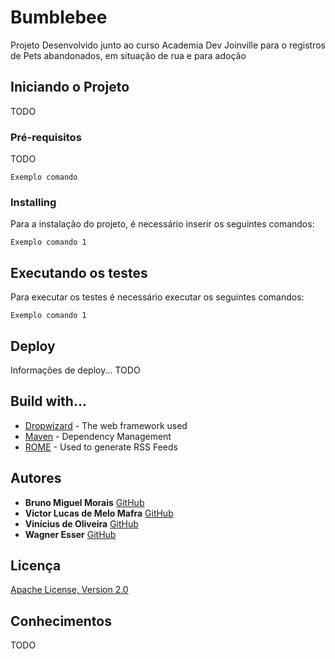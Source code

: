 # Bumblebee

Projeto Desenvolvido junto ao curso Academia Dev Joinville para o registros de Pets abandonados, em situação de rua e para adoção

## Iniciando o Projeto

TODO

### Pré-requisitos 

TODO

```
Exemplo comando
```

### Installing

Para a instalação do projeto, é necessário inserir os seguintes comandos:

```
Exemplo comando 1 
```

## Executando os testes

Para executar os testes é necessário executar os seguintes comandos:
```
Exemplo comando 1
```

## Deploy 

Informações de deploy... TODO

## Build with...

* [Dropwizard](http://www.dropwizard.io/1.0.2/docs/) - The web framework used
* [Maven](https://maven.apache.org/) - Dependency Management
* [ROME](https://rometools.github.io/rome/) - Used to generate RSS Feeds

## Autores

* **Bruno Miguel Morais**  [GitHub](https://github.com/PurpleBooth)
* **Victor Lucas de Melo Mafra**  [GitHub](https://github.com/PurpleBooth)
*  **Vinícius de Oliveira**  [GitHub](https://github.com/PurpleBooth)
*  **Wagner Esser**  [GitHub](https://github.com/WagnerEsser)

## Licença

[Apache License, Version 2.0](http://www.apache.org/licenses/LICENSE-2.0.html)

## Conhecimentos 
TODO
